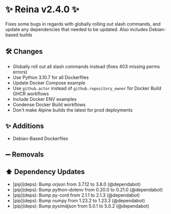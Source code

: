 # ✨ Reina v2.4.0 ✨

Fixes some bugs in regards with globally rolling out slash commands, and update any dependencies that needed to be updated. Also includes Debian-based builds
## 🛠️ Changes

- Globally roll out all slash commands instead (fixes 403 missing perms errors)
- Use Python 3.10.7 for all Dockerfiles
- Update Docker Compose example
- Use `github.actor` instead of `github.repository_owner` for Docker Build GHCR workflows
- Include Docker ENV examples
- Condense Docker Build workflows
- Don't make Alpine builds the latest for prod deployments

## ✨ Additions

- Debian-Based Dockerfiles

## ➖ Removals

## ⬆️ Dependency Updates

- \[pip](deps)\: Bump orjson from 3.7.12 to 3.8.0 (@dependabot)
- \[pip](deps)\: Bump python-dotenv from 0.20.0 to 0.21.0 (@dependabot)
- \[pip](deps)\: Bump py-cord from 2.1.1 to 2.1.3 (@dependabot)
- \[pip](deps)\: Bump numpy from 1.23.2 to 1.23.3 (@dependabot)
- \[pip](deps)\: Bump pysimdjson from 5.0.1 to 5.0.2 (@dependabot)